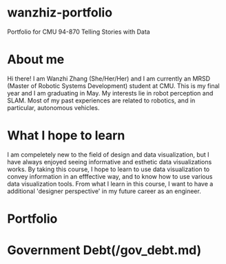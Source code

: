 # wanzhiz-portfolio
Portfolio for CMU 94-870 Telling Stories with Data 

# About me
Hi there! I am Wanzhi Zhang (She/Her/Her) and I am currently an MRSD (Master of Robotic Systems Development) student at CMU. This is my final year and I am graduating in May. My interests lie in robot perception and SLAM. Most of my past experiences are related to robotics, and in particular, autonomous vehicles.

# What I hope to learn
I am compeletely new to the field of design and data visualization, but I have always enjoyed seeing informative and esthetic data visualizations works. By taking this course, I hope to learn to use data visualization to convey information in an efffective way, and to know how to use various data visualization tools. From what I learn in this course, I want to have a additional 'designer perspective' in my future career as an engineer. 

# Portfolio
# Government Debt(/gov_debt.md)
